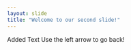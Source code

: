 ```yaml
---
layout: slide
title: "Welcome to our second slide!"
---
```

Added Text
Use the left arrow to go back!